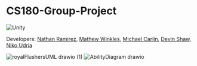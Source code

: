 # CS180-Group-Project
![Unity](https://img.shields.io/badge/Unity-100000?style=for-the-badge&logo=unity&logoColor=white)

Developers: [Nathan Ramirez](https://github.com/ramirez-nathan),
            [Mathew Winkles](https://github.com/mathyu03),
            [Michael Carlin](https://github.com/mrcarlin2003),
            [Devin Shaw](https://github.com/devinrshaw),
            [Niko Udria](https://github.com/nikohno)
            
![royalFlushersUML drawio (1)](https://github.com/user-attachments/assets/618c4c98-1135-4f75-922c-5c01b0e01db3)
![AbilityDiagram drawio](https://github.com/user-attachments/assets/d3a9db1b-e3df-46ca-9d62-0ed7991d7015)
